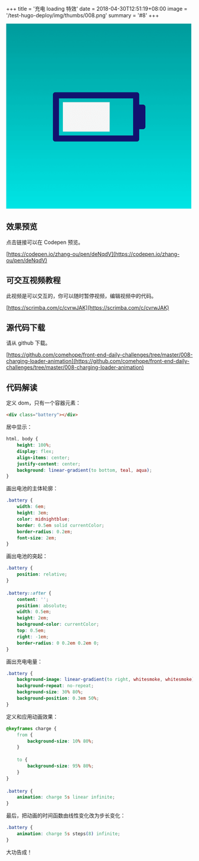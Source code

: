 +++
title = '充电 loading 特效'
date = 2018-04-30T12:51:19+08:00
image = '/test-hugo-deploy/img/thumbs/008.png'
summary = '#8'
+++

![](./work.png)

## 效果预览

点击链接可以在 Codepen 预览。

[https://codepen.io/zhang-ou/pen/deNqdV](https://codepen.io/zhang-ou/pen/deNqdV)

## 可交互视频教程

此视频是可以交互的，你可以随时暂停视频，编辑视频中的代码。

[https://scrimba.com/c/cvrwJAK](https://scrimba.com/c/cvrwJAK)

## 源代码下载

请从 github 下载。

[https://github.com/comehope/front-end-daily-challenges/tree/master/008-charging-loader-animation](https://github.com/comehope/front-end-daily-challenges/tree/master/008-charging-loader-animation)

## 代码解读

定义 dom，只有一个容器元素：
```html
<div class="battery"></div>
```

居中显示：
```css
html, body {
	height: 100%;
	display: flex;
	align-items: center;
	justify-content: center;
	background: linear-gradient(to bottom, teal, aqua);
}
```

画出电池的主体轮廓：
```css
.battery {
	width: 6em;
	height: 3em;
	color: midnightblue;
	border: 0.5em solid currentColor;
	border-radius: 0.2em;
	font-size: 2em;
}
```

画出电池的突起：
```css
.battery {
	position: relative;
}

.battery::after {
	content: '';
	position: absolute;
	width: 0.5em;
	height: 2em;
	background-color: currentColor;
	top: 0.5em;
	right: -1em;
	border-radius: 0 0.2em 0.2em 0;
}
```

画出充电电量：
```css
.battery {
	background-image: linear-gradient(to right, whitesmoke, whitesmoke);
	background-repeat: no-repeat;
	background-size: 30% 80%;
	background-position: 0.3em 50%;
}
```

定义和应用动画效果：
```css
@keyframes charge {
	from {
		background-size: 10% 80%;
	}

	to {
		background-size: 95% 80%;
	}
}

.battery {
	animation: charge 5s linear infinite;
}
```

最后，把动画的时间函数由线性变化改为步长变化：
```css
.battery {
	animation: charge 5s steps(8) infinite;
}
```

大功告成！
